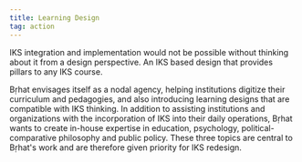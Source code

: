 ```yaml
---
title: Learning Design
tag: action
---
```


IKS integration and implementation would not be possible without thinking about it from a design perspective. An IKS based design that provides pillars to any IKS course. 

Bṛhat envisages itself as a nodal agency, helping institutions digitize their curriculum and pedagogies, and also introducing learning designs that are compatible with IKS thinking. In addition to assisting institutions and organizations with the incorporation of IKS into their daily operations, Bṛhat wants to create in-house expertise in education, psychology, political-comparative philosophy and public policy. These three topics are central to Bṛhat's work and are therefore given priority for IKS redesign. 
